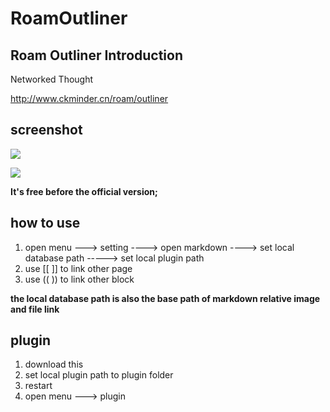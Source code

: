 # RoamOutliner

## Roam Outliner Introduction

Networked Thought

http://www.ckminder.cn/roam/outliner

## screenshot
![](https://s1.ax1x.com/2020/09/09/w1ganJ.png)

![](https://s1.ax1x.com/2020/09/09/w1gHgS.png)

**It's free before the official version;**

## how to use

1. open menu ---> setting ----> open markdown ----> set local database path -----> set local plugin path
2. use [[  ]] to link other page
3. use ((  )) to link other block

**the local database path is also the base path of markdown relative image and file link**


## plugin

1. download this
2. set local plugin path to plugin folder
3. restart 
4. open menu ---> plugin 


